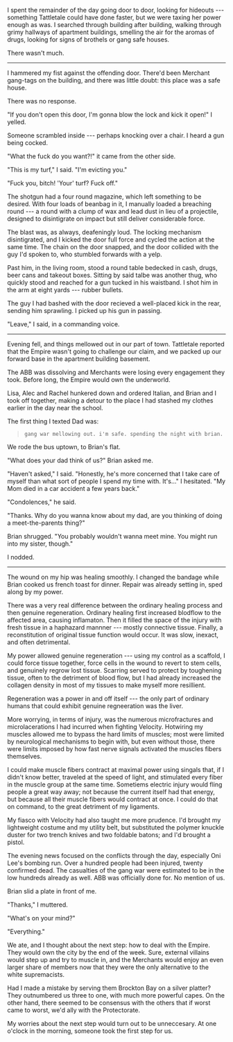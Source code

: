 I spent the remainder of the day going door to door, looking for hideouts --- something Tattletale could have done faster,
but we were taxing her power enough as was. I searched through building after building, walking through grimy hallways
of apartment buildings, smelling the air for the aromas of drugs, looking for signs of brothels or gang safe houses.

There wasn't much.

----

I hammered my fist against the offending door. There'd been Merchant gang-tags on the building, and
there was little doubt: this place was a safe house.

There was no response.

"If you don't open this door, I'm gonna blow the lock and kick it open!" I yelled.

Someone scrambled inside --- perhaps knocking over a chair. I heard a gun being cocked.

"What the fuck do you want?!" it came from the other side.

"This is my turf," I said. "I'm evicting you."

"Fuck you, bitch! 'Your' turf? Fuck off."

The shotgun had a four round magazine, which left something to be desired. With four loads of 
beanbag in it, I manually loaded a breaching round --- a round with a clump of wax and lead dust 
in lieu of a projectile, designed to disintigrate on impact but still deliver considerable force.

The blast was, as always, deafeningly loud. The locking mechanism disintigrated, and I kicked the door full
force and cycled the action at the same time. The chain on the door snapped, and the door collided with
the guy I'd spoken to, who stumbled forwards with a yelp.

Past him, in the living room, stood a round table bedecked in cash, drugs, beer cans and takeout boxes.
Sitting by said talbe was another thug, who quickly stood and reached for a gun tucked in his waistband.
I shot him in the arm at eight yards --- rubber bullets.

The guy I had bashed with the door recieved a well-placed kick in the rear, sending him sprawling. I
picked up his gun in passing.

"Leave," I said, in a commanding voice.

----

Evening fell, and things mellowed out in our part of town. Tattletale reported that the Empire wasn't going
to challenge our claim, and we packed up our forward base in the apartment building basement.

The ABB was dissolving and Merchants were losing every engagement they took. Before long, the Empire
would own the underworld.

Lisa, Alec and Rachel hunkered down and ordered Italian, and Brian and I took off together, making a
detour to the place I had stashed my clothes earlier in the day near the school.

The first thing I texted Dad was:

> ~~~
> gang war mellowing out. i'm safe. spending the night with brian.
> ~~~

We rode the bus uptown, to Brian's flat.

"What does your dad think of us?" Brian asked me.

"Haven't asked," I said. "Honestly, he's more concerned that I take care of myself
than what sort of people I spend my time with. It's..." I hesitated. "My Mom died in
a car accident a few years back."

"Condolences," he said.

"Thanks. Why do you wanna know about my dad, are you thinking of doing a meet-the-parents thing?"

Brian shrugged. "You probably wouldn't wanna meet mine. You might run into my sister, though."

I nodded.

----

The wound on my hip was healing smoothly. I changed the bandage while Brian cooked us
french toast for dinner. Repair was already setting in, sped along by my power.

There was a very real difference between the ordinary healing process and then genuine
regeneration. Ordinary healing first increased blodflow to the affected area, causing inflamaton.
Then it filled the space of the injury with fresh tissue in a haphazard mannner --- mostly connective
tissue. Finally, a reconstitution of original tissue function would occur. It was slow, inexact,
and often detrimental.

My power allowed genuine regeneration --- using my control as a scaffold, I could force tissue together,
force cells in the wound to revert to stem cells, and genuinely regrow lost tissue. Scarring served to
protect by toughening tissue, often to the detriment of blood flow, but I had already increased the collagen
density in most of my tissues to make myself more resillient.

Regeneration was a power in and off itself --- the only part of ordinary humans that could exhibit genuine
regneeration was the liver.

More worrying, in terms of injury, was the numerous microfractures and microlacerations I had
incurred when fighting Velocity. Hotwiring my muscles allowed me to bypass the hard limits of muscles;
most were limited by neurological mechanisms to begin with, but
even without those, there were limits imposed by how fast nerve signals activated the muscles fibers themselves.

I could make muscle fibers contract at maximal power using singals that, if I didn't know better, traveled
at the speed of light, and stimulated every fiber in the muscle group at the same time. Sometiems electric injury
would fling people a great way away; not because the current itself had that energy, but because all their muscle
fibers would contract at once. I could do that on command, to the great detriment of my ligaments.

My fiasco with Velocity had also taught me more prudence. I'd brought my lightweight costume and my utility belt,
but substituted the polymer knuckle duster for two trench knives and two foldable batons; and I'd brought a pistol.

The evening news focused on the conflicts through the day, especially Oni Lee's bombing run. Over a hundred
people had been injured, twenty confirmed dead. The casualties of the gang war were estimated to be in the
low hundreds already as well. ABB was officially done for. No mention of us.

Brian slid a plate in front of me.

"Thanks," I muttered.

"What's on your mind?"

"Everything."

We ate, and I thought about the next step: how to deal with the Empire. They would own the city by
the end of the week. Sure, external villains would step up and try to muscle in, and the Merchants would
enjoy an even larger share of members now that they were the only alternative to the white supremacists.

Had I made a mistake by serving them Brockton Bay on a silver platter? They outnumbered us three to one,
with much more powerful capes. On the other hand, there seemed to be consensus with the others that if
worst came to worst, we'd ally with the Protectorate.

My worries about the next step would turn out to be unneccesary. At one o'clock in the morning, someone
took the first step for us.
